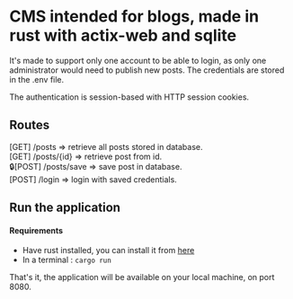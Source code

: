 # CMS intended for blogs, made in rust with actix-web and sqlite

It's made to support only one account to be able to login, as only one administrator would need to publish new posts. The credentials are stored in the .env file.

The authentication is session-based with HTTP session cookies.

## Routes 
[GET] /posts => retrieve all posts stored in database.    
[GET] /posts/{id} => retrieve post from id.  
🔒[POST] /posts/save => save post in database.  
[POST] /login => login with saved credentials.  

## Run the application

#### Requirements 
* Have rust installed, you can install it from [here](https://www.rust-lang.org/tools/install)
* In a terminal : ```cargo run```

That's it, the application will be available on your local machine, on port 8080.
